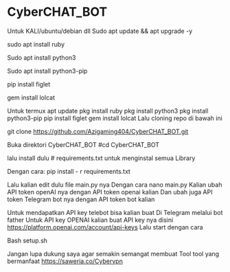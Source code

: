 # CyberCHAT_BOT
Untuk KALI/ubuntu/debian dll
Sudo apt update && apt upgrade -y
<p>sudo apt install ruby</p>
<p>Sudo apt install python3</p>
<p>Sudo apt install python3-pip</p>
<p>pip install figlet</p>
<p>gem install lolcat</p>

Untuk termux
apt update
pkg install ruby
pkg install python3
pkg install python3-pip
pip install figlet
gem install lolcat
Lalu cloning repo di bawah ini 

git clone https://github.com/Azigaming404/CyberCHAT_BOT.git


Buka direktori CyberCHAT_BOT
#cd CyberCHAT_BOT

lalu install dulu # requirements.txt untuk menginstal semua
Library

Dengan cara:
pip install - r requirements.txt

Lalu kalian edit dulu file main.py nya
Dengan cara nano main.py
Kalian ubah API token openAI nya dengan API token openai kalian
Dan ubah juga API token Telegram bot nya dengan API token bot kalian

Untuk mendapatkan API key telebot bisa kalian buat
Di Telegram melalui bot father
Untuk API key OPENAI kalian buat API key nya disini
https://platform.openai.com/account/api-keys
Lalu start dengan cara

Bash setup.sh


Jangan lupa dukung saya agar semakin semangat membuat
Tool tool yang bermanfaat https://saweria.co/Cybervpn
